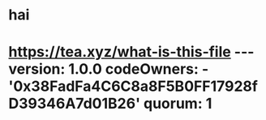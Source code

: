 # hai
# https://tea.xyz/what-is-this-file --- version: 1.0.0 codeOwners:   - '0x38FadFa4C6C8a8F5B0FF17928fD39346A7d01B26' quorum: 1
